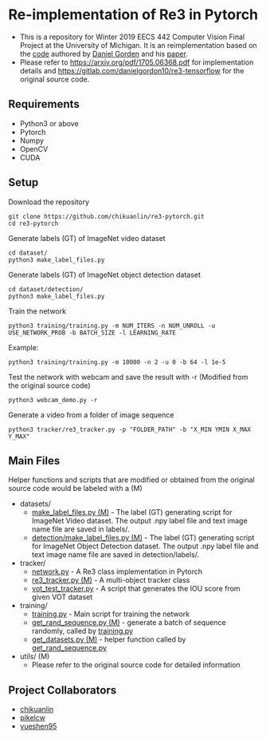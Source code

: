 # Re-implementation of Re3 in Pytorch
* This is a repository for Winter 2019 EECS 442 Computer Vision Final Project at the University of Michigan. It is an reimplementation based on the [code](https://gitlab.com/danielgordon10/re3-tensorflow) authored by [Daniel Gorden](https://homes.cs.washington.edu/~xkcd/) and his [paper](https://arxiv.org/pdf/1705.06368.pdf).
* Please refer to https://arxiv.org/pdf/1705.06368.pdf for implementation details and https://gitlab.com/danielgordon10/re3-tensorflow for the original source code.

## Requirements
* Python3 or above
* Pytorch
* Numpy
* OpenCV
* CUDA

## Setup

Download the repository
```
git clone https://github.com/chikuanlin/re3-pytorch.git
cd re3-pytorch
```

Generate labels (GT) of ImageNet video dataset
```
cd dataset/
python3 make_label_files.py
```

Generate labels (GT) of ImageNet object detection dataset
```
cd dataset/detection/
python3 make_label_files.py
```

Train the network
```
python3 training/training.py -m NUM_ITERS -n NUM_UNROLL -u USE_NETWORK_PROB -b BATCH_SIZE -l LEARNING_RATE
```
Example:
```
python3 training/training.py -m 10000 -n 2 -u 0 -b 64 -l 1e-5
```

Test the network with webcam and save the result with -r (Modified from the original source code)
```
python3 webcam_demo.py -r
```

Generate a video from a folder of image sequence
```
python3 tracker/re3_tracker.py -p "FOLDER_PATH" -b "X_MIN YMIN X_MAX Y_MAX"
```


## Main Files
Helper functions and scripts that are modified or obtained from the original source code would be labeled with a (M)
* datasets/
  * [make_label_files.py (M)](dataset/make_label_files.py) - The label (GT) generating script for ImageNet Video dataset. The output .npy label file and text image name file are saved in labels/. 
  * [detection/make_label_files.py (M)](dataset/detection/make_label_files.py) - The label (GT) generating script for ImageNet Object Detection dataset. The output .npy label file and text image name file are saved in detection/labels/.
* tracker/
  * [network.py](tracker/network.py) - A Re3 class implementation in Pytorch
  * [re3_tracker.py (M)](tracker/network.py) - A multi-object tracker class
  * [vot_test_tracker.py](tracker/vot_test_tracker.py) - A script that generates the IOU score from given VOT dataset
* training/
  * [training.py](training/training.py) - Main script for training the network
  * [get_rand_sequence.py (M)](training/get_rand_sequence.py) - generate a batch of sequence randomly, called by [training.py](training/training.py) 
  * [get_datasets.py (M)](training/get_datasets.py) - helper function called by [get_rand_sequence.py](training/get_rand_sequence.py)
* utils/ (M)
  * Please refer to the original source code for detailed information
  
## Project Collaborators
* [chikuanlin](https://github.com/chikuanlin)
* [pikelcw](https://github.com/pikelcw)
* [yueshen95](https://github.com/yueshen95)
